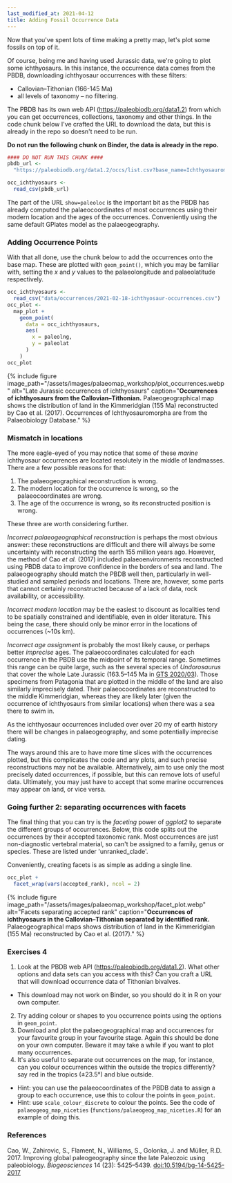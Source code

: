 ```yaml
---
last_modified_at: 2021-04-12
title: Adding Fossil Occurrence Data
---
```


Now that you've spent lots of time making a pretty map, let's plot some fossils on top of it.

Of course, being me and having used Jurassic data, we're going to plot some ichthyosaurs. In this instance, the occurrence data comes from the PBDB, downloading ichthyosaur occurrences with these filters:

* Callovian–Tithonian (166-145 Ma)
* all levels of taxonomy – no filtering.

The PBDB has its own web API (<https://paleobiodb.org/data1.2>) from which you can get occurrences, collections, taxonomy and other things. In the code chunk below I've crafted the URL to download the data, but this is already in the repo so doesn't need to be run.

**Do not run the following chunk on Binder, the data is already in the repo.**

```R
#### DO NOT RUN THIS CHUNK ####
pbdb_url <-
  "https://paleobiodb.org/data1.2/occs/list.csv?base_name=Ichthyosauromorpha&interval=Callovian,Oxfordian,Kimmeridgian,Tithonian&show=paleoloc"

occ_ichthyosaurs <-
  read_csv(pbdb_url)
```

The part of the URL `show=paleoloc` is the important bit as the PBDB has already computed the palaeocoordinates of most occurrences using their modern location and the ages of the occurrences. Conveniently using the same default GPlates model as the palaeogeography.

### Adding Occurrence Points

With that all done, use the chunk below to add the occurrences onto the base map. These are plotted with `geom_point()`, which you may be familiar with, setting the _x_ and _y_ values to the palaeolongitude and palaeolatitude respectively.

```r
occ_ichthyosaurs <-
  read_csv("data/occurrences/2021-02-18-ichthyosaur-occurrences.csv")
occ_plot <-
  map_plot +
    geom_point(
      data = occ_ichthyosaurs,
      aes(
        x = paleolng,
        y = paleolat
      )
    )
occ_plot
```

{% include figure
    image_path="/assets/images/palaeomap_workshop/plot_occurrences.webp"
    alt="Late Jurassic occurrences of ichthyosaurs"
    caption="**Occurrences of ichthyosaurs from the Callovian–Tithonian.** Palaeogeographical map shows the distribution of land in the Kimmeridgian (155 Ma) reconstructed by Cao et al. (2017). Occurrences of Ichthyosauromorpha are from the Palaeobiology Database."
%}

### Mismatch in locations

The more eagle-eyed of you may notice that some of these _marine_ ichthyosaur occurrences are located resolutely in the middle of landmasses. There are a few possible reasons for that:

1. The palaeogeographical reconstruction is wrong.
2. The modern location for the occurrence is wrong, so the palaeocoordinates are wrong.
3. The age of the occurrence is wrong, so its reconstructed position is wrong.

These three are worth considering further. 

_Incorrect palaeogeographical reconstruction_ is perhaps the most obvious answer: these reconstructions are difficult and there will always be some uncertainty with reconstructing the earth 155 million years ago. However, the method of Cao _et al._ (2017) included palaeoenvironments reconstructed using PBDB data to improve confidence in the borders of sea and land. The palaeogeography should match the PBDB well then, particularly in well-studied and sampled periods and locations. There are, however, some parts that cannot certainly reconstructed because of a lack of data, rock availability, or accessibility.

_Incorrect modern location_ may be the easiest to discount as localities tend to be spatially constrained and identifiable, even in older literature. This being the case, there should only be minor error in the locations of occurrences (~10s km).

_Incorrect age assignment_ is probably the most likely cause, or perhaps better _imprecise_ ages. The palaeocoordinates calculated for each occurrence in the PBDB use the midpoint of its temporal range. Sometimes this range can be quite large, such as the several species of _Undorosaurus_ that cover the whole Late Jurassic (163.5–145 Ma in [GTS 2020/03](https://stratigraphy.org/ICSchart/ChronostratChart2020-03.pdf)). Those specimens from Patagonia that are plotted in the middle of the land are also similarly imprecisely dated. Their palaeocoordinates are reconstructed to the middle Kimmeridgian, whereas they are likely later (given the occurrence of ichthyosaurs from similar locations) when there was a sea there to swim in.

As the ichthyosaur occurrences included over over 20 my of earth history there will be changes in palaeogeography, and some potentially imprecise dating.

The ways around this are to have more time slices with the occurrences plotted, but this complicates the code and any plots, and such precise reconstructions may not be available. Alternatively, aim to use only the most precisely dated occurrences, if possible, but this can remove lots of useful data. Ultimately, you may just have to accept that some marine occurrences may appear on land, or vice versa.

### Going further 2: separating occurrences with facets

The final thing that you can try is the _faceting_ power of _ggplot2_ to separate the different groups of occurrences. Below, this code splits out the occurrences by their accepted taxonomic rank. Most occurrences are just non-diagnostic vertebral material, so can't be assigned to a family, genus or species. These are listed under 'unranked_clade'.

Conveniently, creating facets is as simple as adding a single line.

```r
occ_plot +
  facet_wrap(vars(accepted_rank), ncol = 2)
```

{% include figure
    image_path="/assets/images/palaeomap_workshop/facet_plot.webp"
    alt="Facets separating accepted rank"
    caption="**Occurrences of ichthyosaurs in the Callovian–Tithonian separated by identified rank.** Palaeogeographical maps shows distribution of land in the Kimmeridgian (155 Ma) reconstructed by Cao et al. (2017)."
%}

### Exercises 4

1. Look at the PBDB web API (<https://paleobiodb.org/data1.2>). What other options and data sets can you access with this? Can you craft a URL that will download occurrence data of Tithonian bivalves.
  - This download may not work on Binder, so you should do it in R on your own computer.
2. Try adding colour or shapes to you occurrence points using the options in `geom_point`.
3. Download and plot the palaeogeographical map and occurrences for your favourite group in your favourite stage. Again this should be done on your own computer. Beware it may take a while if you want to plot many occurrences.
4. It's also useful to separate out occurrences on the map, for instance, can you colour occurrences within the outside the tropics differently? say red in the tropics (±23.5°) and blue outside.
  - Hint: you can use the palaeocoordinates of the PBDB data to assign a group to each occurrence, use this to colour the points in `geom_point`.
  - Hint: use `scale_colour_discrete` to colour the points. See the code of `palaeogeog_map_niceties` (`functions/palaeogeog_map_niceties.R`) for an example of doing this.

### References

Cao, W., Zahirovic, S., Flament, N., Williams, S., Golonka, J. and Müller, R.D. 2017. Improving global paleogeography since the late Paleozoic using paleobiology. <i>Biogeosciences</i> 14 (23): 5425–5439. [doi:10.5194/bg-14-5425-2017](https://doi.org/10.5194/bg-14-5425-2017) 
